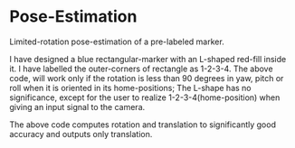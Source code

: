 # Pose-Estimation
Limited-rotation pose-estimation of a pre-labeled marker.

I have designed a blue rectangular-marker with an L-shaped red-fill inside it. I have labelled the outer-corners of rectangle as 1-2-3-4. The above code, will work only if the rotation is less than 90 degrees in yaw, pitch or roll when it is oriented in its home-positions;
The L-shape has no significance, except for the user to realize 1-2-3-4(home-position) when giving an input signal to the camera.

The above code computes rotation and translation to significantly good accuracy and outputs only translation. 
